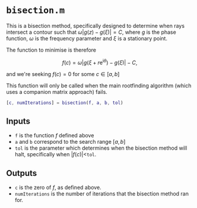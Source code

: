 # `bisection.m`

This is a bisection method, specifically designed to determine when rays intersect a
contour such that $\omega|g(z)-g(\xi)|=C$, where $g$ is the phase function, $\omega$ is the frequency parameter and $\xi$ is a stationary point.

The function to minimise is therefore

$$
f(c) = \omega|g(\xi + r\mathrm{e}^{\mathrm{i}\theta})-g(\xi)| - C,
$$

and we're seeking $f(c)=0$ for some $c\in[a,b]$

This function will only be called when the main rootfinding algorithm (which uses a companion matrix approach) fails.

```matlab
[c, numIterations] = bisection(f, a, b, tol)
```
## Inputs
* `f` is the function $f$ defined above
* `a` and `b` correspond to the search range $[a,b]$
* `tol` is the parameter which determines when the bisection method will halt, specifically when $|f(c)|<$`tol`.

## Outputs
* `c` is the zero of $f$, as defined above.
* `numIterations` is the number of iterations that the bisection method ran for.